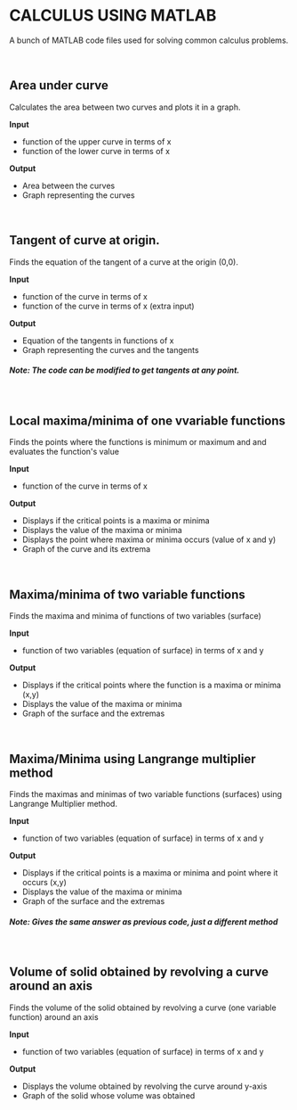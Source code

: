 # CALCULUS USING MATLAB 
A bunch of MATLAB code files used for solving common calculus problems.

<br/>

## Area under curve
Calculates the area between two curves and plots it in a graph.

**Input**
* function of the upper curve in terms of x
* function of the lower curve in terms of x

**Output**
* Area between the curves
* Graph representing the curves

<br/>

## Tangent of curve at origin.
Finds the equation of the tangent of a curve at the origin (0,0).

**Input**
* function of the curve in terms of x
* function of the curve in terms of x (extra input)

**Output**
* Equation of the tangents in functions of x
* Graph representing the curves and the tangents

##### **Note:** The code can be modified to get tangents at any point. 

<br/>

## Local maxima/minima of one vvariable functions
Finds the points where the functions is minimum or maximum and and evaluates the function's value

**Input**
* function of the curve in terms of x

**Output**
* Displays if the critical points is a maxima or minima 
* Displays the value of the maxima or minima
* Displays the point where maxima or minima occurs (value of x and y)
* Graph of the curve and its extrema

<br/>

## Maxima/minima of two variable functions
Finds the maxima and minima of functions of two variables (surface)

**Input**
* function of two variables (equation of surface) in terms of x and y

**Output**
* Displays if the critical points where the function is a maxima or minima (x,y) 
* Displays the value of the maxima or minima
* Graph of the surface and the extremas

<br/>

## Maxima/Minima using Langrange multiplier method
Finds the maximas and minimas of two variable functions (surfaces) using Langrange Multiplier method.

**Input**
* function of two variables (equation of surface) in terms of x and y

**Output**
* Displays if the critical points is a maxima or minima and point where it occurs (x,y) 
* Displays the value of the maxima or minima
* Graph of the surface and the extremas

##### **Note:** Gives the same answer as previous code, just a different method

<br/>

## Volume of solid obtained by revolving a curve around an axis
Finds the volume of the solid obtained by revolving a curve (one variable function) around an axis

**Input**
* function of two variables (equation of surface) in terms of x and y

**Output**
* Displays the volume obtained by revolving the curve around y-axis
* Graph of the solid whose volume was obtained
 



